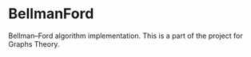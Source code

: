 # BellmanFord
Bellman–Ford algorithm implementation. This is a part of the project for Graphs Theory.

